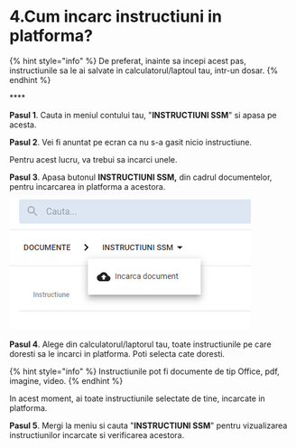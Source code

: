 # 4.Cum incarc instructiuni in platforma?

{% hint style="info" %}
De preferat, inainte sa incepi acest pas, instructiunile sa le ai salvate in calculatorul/laptoul tau, intr-un dosar.
{% endhint %}

\*\*\*\*

**Pasul 1**. Cauta in meniul contului tau, "**INSTRUCTIUNI SSM**" si apasa pe acesta.

**Pasul 2**. Vei fi anuntat pe ecran ca nu s-a gasit nicio instructiune. 

Pentru acest lucru, va trebui sa incarci unele.

**Pasul 3**. Apasa butonul **INSTRUCTIUNI SSM,** din cadrul documentelor, pentru incarcarea in platforma a acestora.

![](../.gitbook/assets/image%20%28125%29.png)

**Pasul 4**. Alege din calculatorul/laptorul tau, toate instructiunile pe care doresti sa le incarci in platforma. Poti selecta cate doresti. 

{% hint style="info" %}
Instructiunile pot fi documente de tip Office, pdf, imagine, video.
{% endhint %}

 In acest moment, ai toate instructiunile selectate de tine, incarcate in platforma.

**Pasul 5**. Mergi la meniu si cauta "**INSTRUCTIUNI SSM**" pentru vizualizarea instructiunilor incarcate si verificarea acestora.





